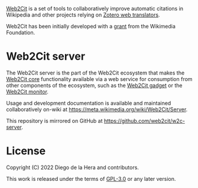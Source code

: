[Web2Cit](https://meta.wikimedia.org/wiki/Web2Cit) is a set of tools to
collaboratively improve automatic citations in Wikipedia and other projects
relying on
[Zotero web translators](https://www.zotero.org/support/dev/translators/coding).

Web2Cit has been initially developed with a
[grant](https://meta.wikimedia.org/wiki/Grants:Project/Diegodlh/Web2Cit:_Visual_Editor_for_Citoid_Web_Translators) from the Wikimedia Foundation.

# Web2Cit server

The Web2Cit server is the part of the Web2Cit ecosystem that makes the
[Web2Cit core](https://gitlab.wikimedia.org/diegodlh/w2c-core/)
functionality available via a web service for consumption from other
components of the ecosystem, such as the
[Web2Cit gadget](https://gitlab.wikimedia.org/diegodlh/w2c-gadget) or the
[Web2Cit monitor](https://gitlab.wikimedia.org/superzerocool/w2c-monitor).

Usage and development documentation is available and maintained collaboratively
on-wiki at https://meta.wikimedia.org/wiki/Web2Cit/Server.

This repository is mirrored on GitHub at https://github.com/web2cit/w2c-server.

# License
Copyright (C) 2022 Diego de la Hera and contributors.

This work is released under the terms of
[GPL-3.0](https://www.gnu.org/licenses/gpl-3.0.html) or any later version.

